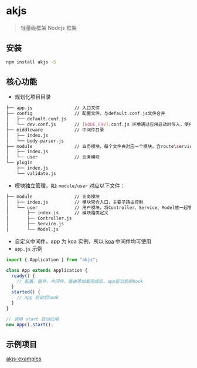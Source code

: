 # akjs

> 轻量级框架 Nodejs 框架

## 安装

```sh
npm install akjs -S
```

## 核心功能

- 规划化项目目录

```sh
├── app.js                // 入口文件
├── config                // 配置文件，与default.conf.js文件合并
│   ├── default.conf.js
│   └── dev.conf.js       // [NODE_ENV].conf.js 环境通过应用启动时传入，使用制定配置，与default.conf.js合并
├── middleware            // 中间件目录
│   ├── index.js
│   └── body-parser.js
├── module                // 业务模块，每个文件夹对应一个模块，含route\service\model
│   ├── index.js
│   └── user              // 业务模块
└── plugin
    ├── index.js
    └── validate.js
```

- 模块独立管理，如: `module/user` 对应以下文件：

```sh
├── module                // 业务模块
│   ├── index.js          // 模块聚合入口，主要子路由控制
│   └── user              // 用户模块，将Controller、Service、Model放一起管理
│       ├── index.js      // 模块路由定义
│       ├── Controller.js
│       ├── Service.js
│       └── Model.js
```

- 自定义中间件，app 为 koa 实例，所以 [koa](https://koajs.com/) 中间件均可使用
- `app.js` 示例

```js
import { Application } from "akjs";

class App extends Application {
  ready() {
    // 配置、插件、中间件、路由等加载完成后，app启动前的hook
  }
  started() {
    // app 启动后hook
  }
}

// 调用 start 启动应用
new App().start();
```

## 示例项目

[akjs-examples](https://github.com/tt-ghost/akjs-examples)
